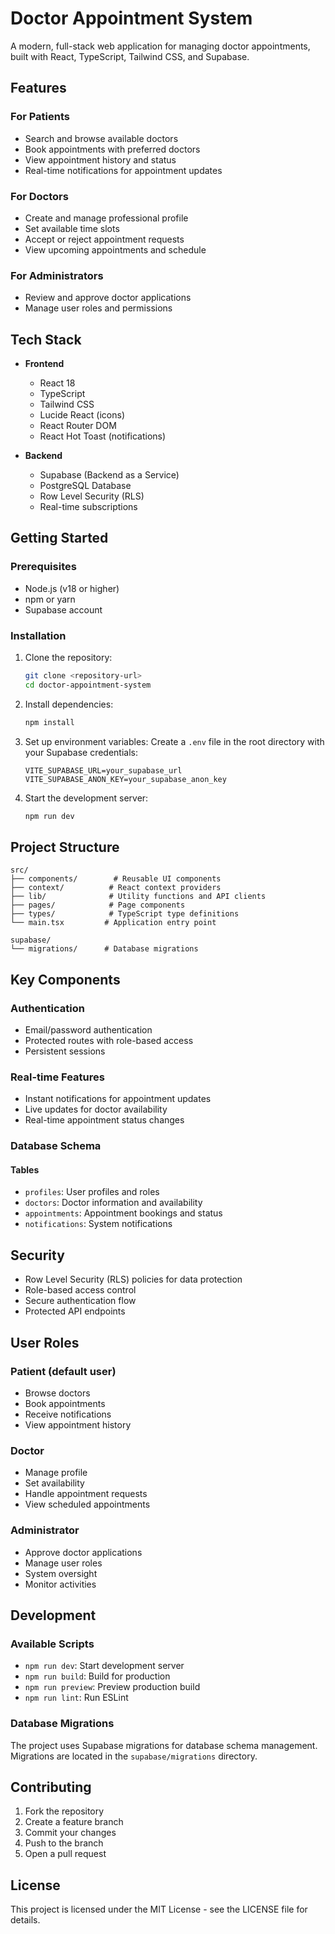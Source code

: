# Doctor Appointment System

A modern, full-stack web application for managing doctor appointments, built with React, TypeScript, Tailwind CSS, and Supabase.

## Features

### For Patients
- Search and browse available doctors
- Book appointments with preferred doctors
- View appointment history and status
- Real-time notifications for appointment updates

### For Doctors
- Create and manage professional profile
- Set available time slots
- Accept or reject appointment requests
- View upcoming appointments and schedule

### For Administrators
- Review and approve doctor applications
- Manage user roles and permissions

## Tech Stack

- **Frontend**
  - React 18
  - TypeScript
  - Tailwind CSS
  - Lucide React (icons)
  - React Router DOM
  - React Hot Toast (notifications)

- **Backend**
  - Supabase (Backend as a Service)
  - PostgreSQL Database
  - Row Level Security (RLS)
  - Real-time subscriptions

## Getting Started

### Prerequisites

- Node.js (v18 or higher)
- npm or yarn
- Supabase account

### Installation

1. Clone the repository:
   ```bash
   git clone <repository-url>
   cd doctor-appointment-system
   ```

2. Install dependencies:
   ```bash
   npm install
   ```

3. Set up environment variables:
   Create a `.env` file in the root directory with your Supabase credentials:
   ```
   VITE_SUPABASE_URL=your_supabase_url
   VITE_SUPABASE_ANON_KEY=your_supabase_anon_key
   ```

4. Start the development server:
   ```bash
   npm run dev
   ```

## Project Structure

```
src/
├── components/        # Reusable UI components
├── context/          # React context providers
├── lib/              # Utility functions and API clients
├── pages/            # Page components
├── types/            # TypeScript type definitions
└── main.tsx         # Application entry point

supabase/
└── migrations/      # Database migrations
```

## Key Components

### Authentication
- Email/password authentication
- Protected routes with role-based access
- Persistent sessions

### Real-time Features
- Instant notifications for appointment updates
- Live updates for doctor availability
- Real-time appointment status changes

### Database Schema

#### Tables
- `profiles`: User profiles and roles
- `doctors`: Doctor information and availability
- `appointments`: Appointment bookings and status
- `notifications`: System notifications

## Security

- Row Level Security (RLS) policies for data protection
- Role-based access control
- Secure authentication flow
- Protected API endpoints

## User Roles

### Patient (default user)
- Browse doctors
- Book appointments
- Receive notifications
- View appointment history

### Doctor
- Manage profile
- Set availability
- Handle appointment requests
- View scheduled appointments

### Administrator
- Approve doctor applications
- Manage user roles
- System oversight
- Monitor activities

## Development

### Available Scripts

- `npm run dev`: Start development server
- `npm run build`: Build for production
- `npm run preview`: Preview production build
- `npm run lint`: Run ESLint

### Database Migrations

The project uses Supabase migrations for database schema management. Migrations are located in the `supabase/migrations` directory.

## Contributing

1. Fork the repository
2. Create a feature branch
3. Commit your changes
4. Push to the branch
5. Open a pull request

## License

This project is licensed under the MIT License - see the LICENSE file for details.
